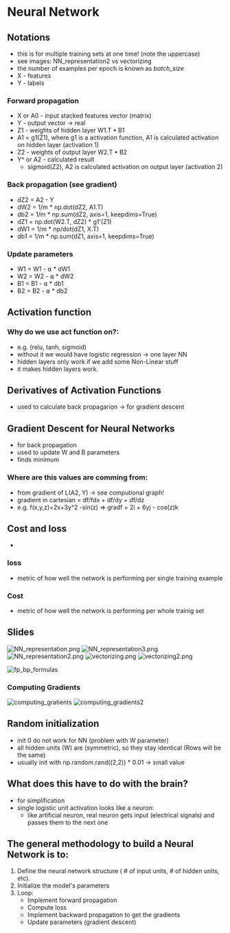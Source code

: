 # Neural Network

## Notations
- this is for multiple training sets at one time! (note the uppercase)
- see images: NN_representation2 vs vectorizing
- the number of examples per epoch is known as *batch_size*
- X - features
- Y - labels
### Forward propagation
- X or A0 - input stacked features vector (matrix)
- Y - output vector -> real
- Z1 - weights of hidden layer W1.T • B1
- A1 = g1(Z1), where g1 is a activation function, A1 is calculated activation on hidden layer (activation 1)
- Z2 - weights of output layer W2.T • B2
- Y^ or A2 - calculated result
    - sigmoid(Z2), A2 is calculated activation on output layer (activation 2)
### Back propagation (see gradient)
- dZ2 = A2 - Y
- dW2 = 1/m * np.dot(dZ2, A1.T)
- db2 = 1/m * np.sum(dZ2, axis=1, keepdims=True)
- dZ1 = np.dot(W2.T, dZ2) * g1'(Z1)
- dW1 = 1/m * np/dot(dZ1, X.T)
- db1 = 1/m * np.sum(dZ1, axis=1, keepdims=True)
### Update parameters
- W1 = W1 - ⍺ * dW1
- W2 = W2 - ⍺ * dW2
- B1 = B1 - ⍺ * db1
- B2 = B2 - ⍺ * db2

## Activation function
### Why do we use act function on?:
- e.g. (relu, tanh, sigmoid)
- without it we would have logistic regression -> one layer NN
- hidden layers only work if we add some Non-Linear stuff
- it makes hidden layers work.

## Derivatives of Activation Functions
- used to calculate back propagarion -> for gradient descent

## Gradient Descent for Neural Networks
- for back propagation
- used to update W and B parameters
- finds minimum
### Where are this values are comming from:
- from gradient of L(A2, Y) -> see computional graph!
- gradient in cartesian = df/fdx + df/dy + df/dz
- e.g. f(x,y,z)=2x+3y^2 -sin(z) => gradf  = 2i + 6yj - cos(z)k

## Cost and loss
-
### loss
- metric of how well the network is performing per single training example
### Cost
- metric of how well the network is performing per whole trainig set


## Slides
![NN_representation.png](../images/NN_representation.png)
![NN_representation3.png](../images/NN_representation3.png)
![NN_representation2.png](../images/NN_representation2.png)
![vectorizing.png](../images/NN_representation_vectorizing.png)
![vectorizing2.png](../images/NN_representation_vectorizing2.png)

![fp_bp_formulas](../images/fp_bp_formulas.png)
### Computing Gradients
![computing_gratients](../images/computing_gratients.png)
![computing_gradients2](../images/computing_gradients2.png)


## Random initialization
- init 0 do not work for NN (problem with W parameter)
- all hidden units (W) are (symmetric), so they stay identical (Rows will be the same)
- usually init with np.random.rand((2,2)) * 0.01 -> small value

## What does this have to do with the brain?
- for simplification
- single logistic unit activation looks like a neuron:
    - like artificial neuron, real neuron gets input (electrical signals) and passes them to the next one

## The general methodology to build a Neural Network is to:
1. Define the neural network structure ( # of input units,  # of hidden units, etc). 
2. Initialize the model's parameters
3. Loop:
    - Implement forward propagation
    - Compute loss
    - Implement backward propagation to get the gradients
    - Update parameters (gradient descent)